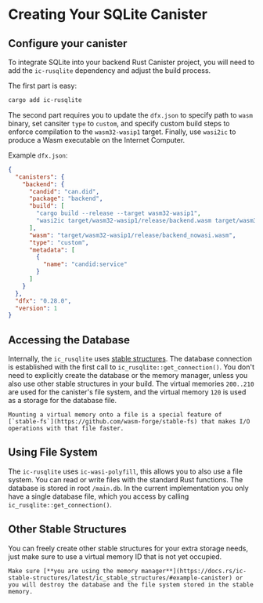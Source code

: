 # Creating Your SQLite Canister

## Configure your canister
To integrate SQLite into your backend Rust Canister project, you will need to add the `ic-rusqlite` dependency and adjust the build process.

The first part is easy:
```bash
cargo add ic-rusqlite
```

The second part requires you to update the `dfx.json` to specify path to `wasm` binary, set cansiter `type` to `custom`, and 
specify custom build steps to enforce compilation to the `wasm32-wasip1` target.
Finally, use `wasi2ic` to produce a Wasm executable on the Internet Computer.

Example `dfx.json`:
```json
{
  "canisters": {
    "backend": {
      "candid": "can.did",
      "package": "backend",
      "build": [
        "cargo build --release --target wasm32-wasip1",
        "wasi2ic target/wasm32-wasip1/release/backend.wasm target/wasm32-wasip1/release/backend_nowasi.wasm"
      ],
      "wasm": "target/wasm32-wasip1/release/backend_nowasi.wasm",
      "type": "custom",
      "metadata": [
        {
          "name": "candid:service"
        }
      ]
    }
  },
  "dfx": "0.28.0",
  "version": 1
}
```

## Accessing the Database

Internally, the `ic_rusqlite` uses [stable structures](https://github.com/dfinity/stable-structures). The database connection is established with the first call to `ic_rusqlite::get_connection()`. You don't need to explicitly create the database or the memory manager, unless you also use other stable structures in your build. The virtual memories `200..210` are used for the canister's file system, and the virtual memory `120` is used as a storage for the database file.

```admonish note
Mounting a virtual memory onto a file is a special feature of [`stable-fs`](https://github.com/wasm-forge/stable-fs) that makes I/O operations with that file faster.
```

## Using File System

The `ic-rusqlite` uses `ic-wasi-polyfill`, this allows you to also use a file system. You can read or write files with the standard Rust functions. The database is stored in root `/main.db`. In the current implementation you only have a single database file, which you access by calling `ic_rusqlite::get_connection()`.

## Other Stable Structures

You can freely create other stable structures for your extra storage needs, just make sure to use a virtual memory ID that is not yet occupied.

```admonish warning title="Use Memory Manager"
Make sure [**you are using the memory manager**](https://docs.rs/ic-stable-structures/latest/ic_stable_structures/#example-canister) or you will destroy the database and the file system stored in the stable memory.
```

